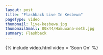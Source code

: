```yaml
---
layout: post
title: "Flashback Live In Kesbewa"
pageType: video
thumbnail: live-kesbewa.jpg
thumbnailSmall: 80x44/Hamuwana-neth.jpg
summary: Flashback
---
```


{% include video.html video = 'Soon On' %} 
